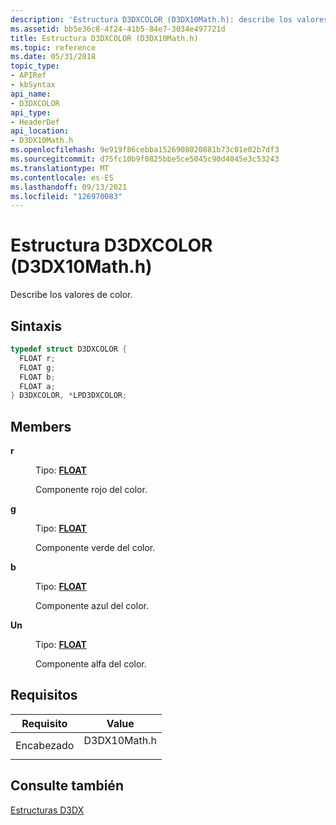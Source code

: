 ```yaml
---
description: 'Estructura D3DXCOLOR (D3DX10Math.h): describe los valores de color.'
ms.assetid: bb5e36c8-4f24-41b5-84e7-3034e497721d
title: Estructura D3DXCOLOR (D3DX10Math.h)
ms.topic: reference
ms.date: 05/31/2018
topic_type:
- APIRef
- kbSyntax
api_name:
- D3DXCOLOR
api_type:
- HeaderDef
api_location:
- D3DX10Math.h
ms.openlocfilehash: 9e919f86cebba1526908020881b73c01e02b7df3
ms.sourcegitcommit: d75fc10b9f0825bbe5ce5045c90d4045e3c53243
ms.translationtype: MT
ms.contentlocale: es-ES
ms.lasthandoff: 09/13/2021
ms.locfileid: "126970083"
---
```

# <a name="d3dxcolor-structure-d3dx10mathh"></a>Estructura D3DXCOLOR (D3DX10Math.h)

Describe los valores de color.

## <a name="syntax"></a>Sintaxis


```C++
typedef struct D3DXCOLOR {
  FLOAT r;
  FLOAT g;
  FLOAT b;
  FLOAT a;
} D3DXCOLOR, *LPD3DXCOLOR;
```



## <a name="members"></a>Members

<dl> <dt>

**r**
</dt> <dd>

Tipo: **[ **FLOAT**](../winprog/windows-data-types.md)**

</dd> <dd>

Componente rojo del color.

</dd> <dt>

**g**
</dt> <dd>

Tipo: **[ **FLOAT**](../winprog/windows-data-types.md)**

</dd> <dd>

Componente verde del color.

</dd> <dt>

**b**
</dt> <dd>

Tipo: **[ **FLOAT**](../winprog/windows-data-types.md)**

</dd> <dd>

Componente azul del color.

</dd> <dt>

**Un**
</dt> <dd>

Tipo: **[ **FLOAT**](../winprog/windows-data-types.md)**

</dd> <dd>

Componente alfa del color.

</dd> </dl>

## <a name="requirements"></a>Requisitos



| Requisito | Value |
|-------------------|-----------------------------------------------------------------------------------------|
| Encabezado<br/> | <dl> <dt>D3DX10Math.h</dt> </dl> |



## <a name="see-also"></a>Consulte también

<dl> <dt>

[Estructuras D3DX](d3d10-graphics-reference-d3dx10-structures.md)
</dt> </dl>

 

 
